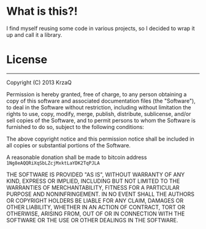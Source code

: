 # What is this?!

I find myself reusing some code in various projects, so I decided to wrap it up and call it a library.



# License
- - -
Copyright (C) 2013 KrzaQ

Permission is hereby granted, free of charge, to any person obtaining a copy of this software and associated documentation files (the "Software"), to deal in the Software without restriction, including without limitation the rights to use, copy, modify, merge, publish, distribute, sublicense, and/or sell copies of the Software, and to permit persons to whom the Software is furnished to do so, subject to the following conditions:

The above copyright notice and this permission notice shall be included in all copies or substantial portions of the Software.

A reasonable donation shall be made to bitcoin address `1Ng8eAQQRiXqSbLZcjMxktLaYDK2TqPJLA`

THE SOFTWARE IS PROVIDED "AS IS", WITHOUT WARRANTY OF ANY KIND, EXPRESS OR IMPLIED, INCLUDING BUT NOT LIMITED TO THE WARRANTIES OF MERCHANTABILITY, FITNESS FOR A PARTICULAR PURPOSE AND NONINFRINGEMENT. IN NO EVENT SHALL THE AUTHORS OR COPYRIGHT HOLDERS BE LIABLE FOR ANY CLAIM, DAMAGES OR OTHER LIABILITY, WHETHER IN AN ACTION OF CONTRACT, TORT OR OTHERWISE, ARISING FROM, OUT OF OR IN CONNECTION WITH THE SOFTWARE OR THE USE OR OTHER DEALINGS IN THE SOFTWARE.